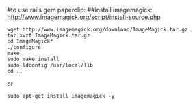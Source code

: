 #to use rails gem paperclip:
##install imagemagick: http://www.imagemagick.org/script/install-source.php
```
wget http://www.imagemagick.org/download/ImageMagick.tar.gz
tar xvzf ImageMagick.tar.gz
cd ImageMagick*
./configure
make
sudo make install
sudo ldconfig /usr/local/lib
cd ..
```
or
```
sudo apt-get install imagemagick -y
```
